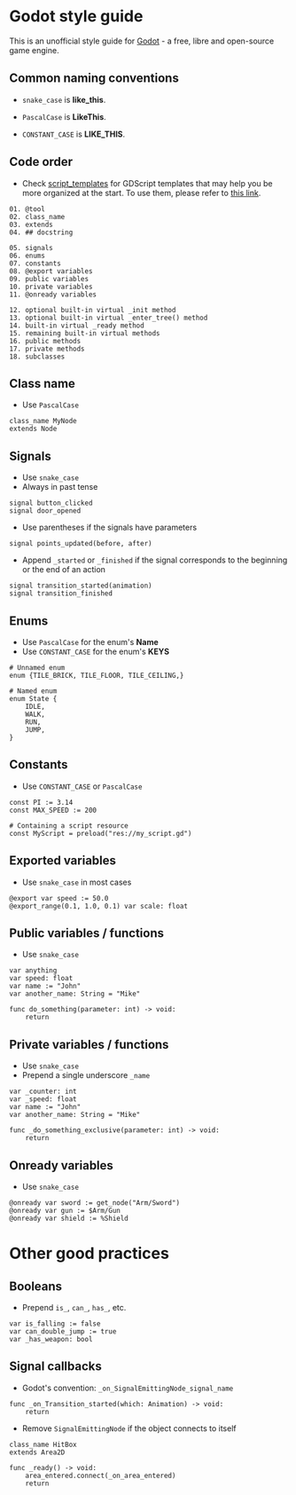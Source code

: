 # Godot style guide


This is an unofficial style guide for [Godot](https://godotengine.org) - a free, libre and open-source game engine.


## Common naming conventions

- `snake_case` is **like_this**.

- `PascalCase` is **LikeThis**.

- `CONSTANT_CASE` is **LIKE_THIS**.


## Code order
- Check [script_templates](script_templates) for GDScript templates that may help you be more organized at the start. To use them, please refer to [this link](https://docs.godotengine.org/en/stable/tutorials/scripting/creating_script_templates.html).
 
```gdscript
01. @tool
02. class_name
03. extends
04. ## docstring

05. signals
06. enums
07. constants
08. @export variables
09. public variables
10. private variables
11. @onready variables

12. optional built-in virtual _init method
13. optional built-in virtual _enter_tree() method
14. built-in virtual _ready method
15. remaining built-in virtual methods
16. public methods
17. private methods
18. subclasses
```


## Class name

- Use `PascalCase`
```gdscript
class_name MyNode
extends Node
```


## Signals
- Use `snake_case`
- Always in past tense
```gdscript
signal button_clicked
signal door_opened
```

- Use parentheses if the signals have parameters
```gdscript
signal points_updated(before, after)
```

- Append `_started` or `_finished` if the signal corresponds to the beginning or the end of an action
```gdscript
signal transition_started(animation)
signal transition_finished
```


## Enums
- Use `PascalCase` for the enum's **Name**
- Use `CONSTANT_CASE` for the enum's **KEYS**
```gdscript
# Unnamed enum
enum {TILE_BRICK, TILE_FLOOR, TILE_CEILING,}

# Named enum
enum State {
	IDLE,
	WALK,
	RUN,
	JUMP,
}
```


## Constants
- Use `CONSTANT_CASE` or `PascalCase`
```gdscript
const PI := 3.14
const MAX_SPEED := 200
```

```gdscript
# Containing a script resource
const MyScript = preload("res://my_script.gd")
```


## Exported variables
- Use `snake_case` in most cases
```gdscript
@export var speed := 50.0
@export_range(0.1, 1.0, 0.1) var scale: float
```
  

## Public variables / functions
- Use `snake_case`
```gdscript
var anything
var speed: float
var name := "John"
var another_name: String = "Mike"
```

```gdscript
func do_something(parameter: int) -> void:
	return
```


## Private variables / functions
- Use `snake_case`
- Prepend a single underscore `_name`
```gdscript
var _counter: int
var _speed: float
var name := "John"
var another_name: String = "Mike"
```

```gdscript
func _do_something_exclusive(parameter: int) -> void:
	return
```


## Onready variables
- Use `snake_case`
```gdscript
@onready var sword := get_node("Arm/Sword")
@onready var gun := $Arm/Gun
@onready var shield := %Shield 
```


# Other good practices

## Booleans
- Prepend `is_`, `can_`, `has_`, etc.
```gdscript
var is_falling := false
var can_double_jump := true
var _has_weapon: bool
```


## Signal callbacks
- Godot's convention: `_on_SignalEmittingNode_signal_name`
```gdscript
func _on_Transition_started(which: Animation) -> void:
	return
```

- Remove `SignalEmittingNode` if the object connects to itself
```gdscript
class_name HitBox
extends Area2D

func _ready() -> void:
	area_entered.connect(_on_area_entered)
	return
```

